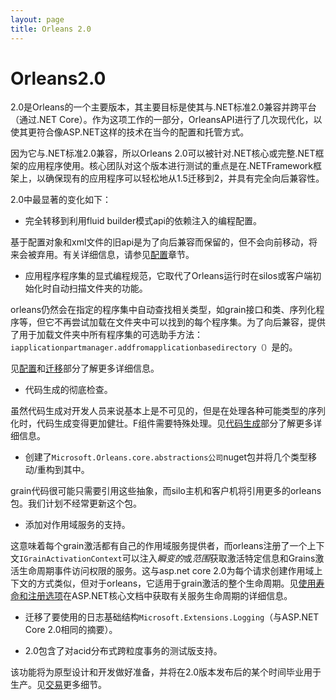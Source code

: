 ```yaml
---
layout: page
title: Orleans 2.0
---
```


# Orleans2.0

2.0是Orleans的一个主要版本，其主要目标是使其与.NET标准2.0兼容并跨平台（通过.NET Core）。作为这项工作的一部分，OrleansAPI进行了几次现代化，以使其更符合像ASP.NET这样的技术在当今的配置和托管方式。

因为它与.NET标准2.0兼容，所以Orleans 2.0可以被针对.NET核心或完整.NET框架的应用程序使用。核心团队对这个版本进行测试的重点是在.NETFramework框架上，以确保现有的应用程序可以轻松地从1.5迁移到2，并具有完全向后兼容性。

2.0中最显著的变化如下：

-   完全转移到利用fluid builder模式api的依赖注入的编程配置。

基于配置对象和xml文件的旧api是为了向后兼容而保留的，但不会向前移动，将来会被弃用。有关详细信息，请参见[配置](clusters_and_clients/configuration_guide/index.zh.md)章节。

-   应用程序程序集的显式编程规范，它取代了Orleans运行时在silos或客户端初始化时自动扫描文件夹的功能。

orleans仍然会在指定的程序集中自动查找相关类型，如grain接口和类、序列化程序等，但它不再尝试加载在文件夹中可以找到的每个程序集。为了向后兼容，提供了用于加载文件夹中所有程序集的可选助手方法：`iapplicationpartmanager.addfromapplicationbasedirectory（）`是的。

见[配置](clusters_and_clients/configuration_guide/index.zh.md)和[迁移](resources/Migration/Migration1.5.zh.md)部分了解更多详细信息。

-   代码生成的彻底检查。

虽然代码生成对开发人员来说基本上是不可见的，但是在处理各种可能类型的序列化时，代码生成变得更加健壮。F组件需要特殊处理。见[代码生成](resources/Migration/Codegen.zh.md)部分了解更多详细信息。

-   创建了`Microsoft.Orleans.core.abstractions公司`nuget包并将几个类型移动/重构到其中。

grain代码很可能只需要引用这些抽象，而silo主机和客户机将引用更多的orleans包。我们计划不经常更新这个包。

-   添加对作用域服务的支持。

这意味着每个grain激活都有自己的作用域服务提供者，而orleans注册了一个上下文`IGrainActivationContext`可以注入*瞬变的*或*范围*获取激活特定信息和Grains激活生命周期事件访问权限的服务。这与asp.net core 2.0为每个请求创建作用域上下文的方式类似，但对于orleans，它适用于grain激活的整个生命周期。见[使用寿命和注册选项](https://docs.microsoft.com/en-us/aspnet/core/fundamentals/dependency-injection#service-lifetimes-and-registration-options)在ASP.NET核心文档中获取有关服务生命周期的详细信息。

-   迁移了要使用的日志基础结构`Microsoft.Extensions.Logging`（与ASP.NET Core 2.0相同的摘要）。

-   2.0包含了对acid分布式跨粒度事务的测试版支持。

该功能将为原型设计和开发做好准备，并将在2.0版本发布后的某个时间毕业用于生产。见[交易](grains/transactions.zh.md)更多细节。

